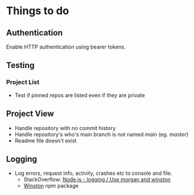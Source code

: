 # Things to do

## Authentication

Enable HTTP authentication using bearer tokens.

## Testing

### Project List

- Test if pinned repos are listed even if they are private

## Project View

- Handle repository with no commit history
- Handle repository's who's main branch is not named _main_ (eg. _master_)
- Readme file doesn't exist

## Logging

- Log errors, request info, activity, crashes etc to console and file.
  - StackOverflow: [Node.js - logging / Use morgan and winston](https://stackoverflow.com/questions/27906551/node-js-logging-use-morgan-and-winston)
  - [Winston](npmjs.com/package/winston) npm package
